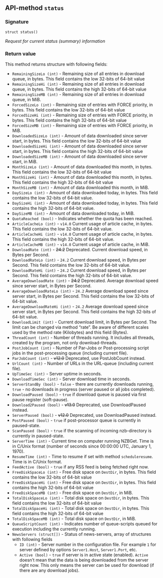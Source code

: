 ## API-method `status`

### Signature
`struct status()`

_Request for current status (summary) information_

### Return value
This method returns structure with following fields:

- `RemainingSizeLo (int)` - Remaining size of all entries in download queue, in bytes. This field contains the low 32-bits of 64-bit value
- `RemainingSizeHi (int)` - Remaining size of all entries in download queue, in bytes. This field contains the high 32-bits of 64-bit value
- `RemainingSizeMB (int)` - Remaining size of all entries in download queue, in MiB.
- `ForcedSizeLo (int)` - Remaining size of entries with FORCE priority, in bytes. This field contains the low 32-bits of 64-bit value
- `ForcedSizeHi (int)` - Remaining size of entries with FORCE priority, in bytes. This field contains the high 32-bits of 64-bit value
- `ForcedSizeMB (int)` - Remaining size of entries with FORCE priority, in MiB.
- `DownloadedSizeLo (int)` - Amount of data downloaded since server start, in bytes. This field contains the low 32-bits of 64-bit value
- `DownloadedSizeHi (int)` - Amount of data downloaded since server start, in bytes. This field contains the high 32-bits of 64-bit value
- `DownloadedSizeMB (int)` - Amount of data downloaded since server start, in MiB.
- `MonthSizeLo (int)` - Amount of data downloaded this month, in bytes. This field contains the low 32-bits of 64-bit value
- `MonthSizeHi (int)` - Amount of data downloaded this month, in bytes. This field contains the high 32-bits of 64-bit value
- `MonthSizeMB (int)` - Amount of data downloaded this month, in MiB.
- `DaySizeLo (int)` - Amount of data downloaded today, in bytes. This field contains the low 32-bits of 64-bit value.
- `DaySizeHi (int)` - Amount of data downloaded today, in bytes. This field contains the high 32-bits of 64-bit value.
- `DaySizeMB (int)` - Amount of data downloaded today, in MiB.
- `QuotaReached (bool)` - Indicates whether the quota has been reached.
- `ArticleCacheLo (int)` - `v14.0` Current usage of article cache, in bytes. This field contains the low 32-bits of 64-bit value.
- `ArticleCacheHi (int)` - `v14.0` Current usage of article cache, in bytes. This field contains the high 32-bits of 64-bit value.
- `ArticleCacheMB (int)` - `v14.0` Current usage of article cache, in MiB.
- `DownloadRate (int)` - ~~24.2~~ Deprecated. Current download speed, in Bytes per Second.
- `DownloadRateLo (int)` - `24.2` Current download speed, in Bytes per Second. This field contains the low 32-bits of 64-bit value.
- `DownloadRateHi (int)` - `24.2` Current download speed, in Bytes per Second. This field contains the high 32-bits of 64-bit value.
- `AverageDownloadRate (int)` - ~~24.2~~ Deprecated. Average download speed since server start, in Bytes per Second.
- `AverageDownloadRateLo (int)` - `24.2` Average download speed since server start, in Bytes per Second. This field contains the low 32-bits of 64-bit value.
- `AverageDownloadRateHi (int)` - `24.2` Average download speed since server start, in Bytes per Second. This field contains the high 32-bits of 64-bit value.
- `DownloadLimit (int)` - Current download limit, in Bytes per Second. The limit can be changed via method “rate”. Be aware of different scales used by the method rate (Kilobytes) and this field (Bytes).
- `ThreadCount (int)` - Number of threads running. It includes all threads, created by the program, not only download-threads.
- `PostJobCount (int)` - Number of Par-Jobs or Post-processing script jobs in the post-processing queue (including current file).
- `ParJobCount (int)` - ~~v12.0~~ Deprecated, use PostJobCount instead.
- `UrlCount (int)` - Number of URLs in the URL-queue (including current file).
- `UpTimeSec (int)` - Server uptime in seconds.
- `DownloadTimeSec (int)` - Server download time in seconds.
- `ServerStandBy (bool)` - `false` - there are currently downloads running, `true` - no downloads in progress (server paused or all jobs completed).
- `DownloadPaused (bool)` - `true` if download queue is paused via first pause register (soft-pause).
- `Download2Paused (bool)` - ~~v13.0~~ Deprecated, use DownloadPaused instead.
- `ServerPaused (bool)` - ~~v12.0~~ Deprecated, use DownloadPaused instead.
- `PostPaused (bool)` - `true` if post-processor queue is currently in paused-state.
- `ScanPaused (bool)` - `true` if the scanning of incoming nzb-directory is currently in paused-state.
- `ServerTime (int)` - Current time on computer running NZBGet. Time is in C/Unix format (number of seconds since 00:00:00 UTC, January 1, 1970).
- `ResumeTime (int)` - Time to resume if set with method `scheduleresume`. Time is in C/Unix format.
- `FeedActive (bool)` - `true` if any RSS feed is being fetched right now.
- `FreeDiskSpaceLo (int)` - Free disk space on `DestDir`, in bytes. This field contains the low 32-bits of 64-bit value
- `FreeDiskSpaceHi (int)` - Free disk space on `DestDir`, in bytes. This field contains the high 32-bits of 64-bit value
- `FreeDiskSpaceMB (int)` - Free disk space on `DestDir`, in MiB.
- `TotalDiskSpaceLo (int)` - Total disk space on `DestDir`, in bytes. This field contains the low 32-bits of 64-bit value
- `TotalDiskSpaceHi (int)` - Total disk space on `DestDir`, in bytes. This field contains the high 32-bits of 64-bit value
- `TotalDiskSpaceMB (int)` - Total disk space on `DestDir`, in MiB.
- `QueueScriptCount (int)` - Indicates number of queue-scripts queued for execution including the currently running.
- `NewsServers (struct[])` - Status of news-servers, array of structures with following fields
  - `ID (int)` - Server number in the configuration file. For example `1` for server defined by options `Server1.Host`, `Server1.Port`, etc.
  - `Active (bool)` - `true` if server is in active state (enabled). `Active` doesn’t mean that the data is being downloaded from the server right now. This only means the server can be used for download (if there are any download jobs).
